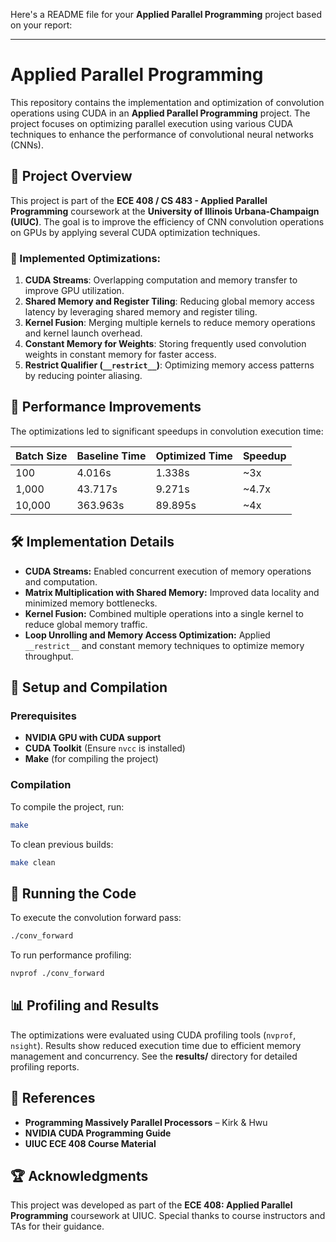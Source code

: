 Here's a README file for your **Applied Parallel Programming** project based on your report:

---

# Applied Parallel Programming

This repository contains the implementation and optimization of convolution operations using CUDA in an **Applied Parallel Programming** project. The project focuses on optimizing parallel execution using various CUDA techniques to enhance the performance of convolutional neural networks (CNNs).

## 📌 Project Overview

This project is part of the **ECE 408 / CS 483 - Applied Parallel Programming** coursework at the **University of Illinois Urbana-Champaign (UIUC)**. The goal is to improve the efficiency of CNN convolution operations on GPUs by applying several CUDA optimization techniques.

### 🔹 Implemented Optimizations:
1. **CUDA Streams**: Overlapping computation and memory transfer to improve GPU utilization.
2. **Shared Memory and Register Tiling**: Reducing global memory access latency by leveraging shared memory and register tiling.
3. **Kernel Fusion**: Merging multiple kernels to reduce memory operations and kernel launch overhead.
4. **Constant Memory for Weights**: Storing frequently used convolution weights in constant memory for faster access.
5. **Restrict Qualifier (`__restrict__`)**: Optimizing memory access patterns by reducing pointer aliasing.

## 🚀 Performance Improvements

The optimizations led to significant speedups in convolution execution time:

| Batch Size | Baseline Time | Optimized Time | Speedup |
|------------|--------------|---------------|---------|
| 100        | 4.016s       | 1.338s        | ~3x     |
| 1,000      | 43.717s      | 9.271s        | ~4.7x   |
| 10,000     | 363.963s     | 89.895s       | ~4x     |

## 🛠️ Implementation Details

- **CUDA Streams:** Enabled concurrent execution of memory operations and computation.
- **Matrix Multiplication with Shared Memory:** Improved data locality and minimized memory bottlenecks.
- **Kernel Fusion:** Combined multiple operations into a single kernel to reduce global memory traffic.
- **Loop Unrolling and Memory Access Optimization:** Applied `__restrict__` and constant memory techniques to optimize memory throughput.

## 🔧 Setup and Compilation

### Prerequisites
- **NVIDIA GPU with CUDA support**
- **CUDA Toolkit** (Ensure `nvcc` is installed)
- **Make** (for compiling the project)

### Compilation
To compile the project, run:

```bash
make
```

To clean previous builds:

```bash
make clean
```

## 🏃 Running the Code

To execute the convolution forward pass:

```bash
./conv_forward
```

To run performance profiling:

```bash
nvprof ./conv_forward
```

## 📊 Profiling and Results

The optimizations were evaluated using CUDA profiling tools (`nvprof`, `nsight`). Results show reduced execution time due to efficient memory management and concurrency. See the **results/** directory for detailed profiling reports.

## 📖 References

- **Programming Massively Parallel Processors** – Kirk & Hwu
- **NVIDIA CUDA Programming Guide**
- **UIUC ECE 408 Course Material**

## 🏆 Acknowledgments

This project was developed as part of the **ECE 408: Applied Parallel Programming** coursework at UIUC. Special thanks to course instructors and TAs for their guidance.
